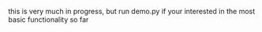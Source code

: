 this is very much in progress, but run demo.py if your interested in the most basic functionality so far